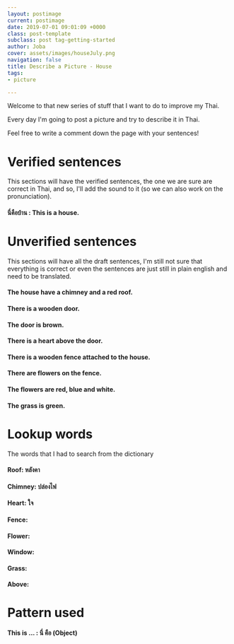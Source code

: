 ```yaml
---
layout: postimage
current: postimage
date: 2019-07-01 09:01:09 +0000
class: post-template
subclass: post tag-getting-started
author: Joba
cover: assets/images/houseJuly.png
navigation: false
title: Describe a Picture - House
tags:
- picture

---
```

Welcome to that new series of stuff that I want to do to improve my Thai.

Every day I'm going to post a picture and try to describe it in Thai.

Feel free to write a comment down the page with your sentences!

# Verified sentences

This sections will have the verified sentences, the one we are sure are correct in Thai, and so, I'll add the sound to it (so we can also work on the pronunciation).

#### นี่คือบ้าน  : This is a house.

# Unverified sentences

This sections will have all the draft sentences, I'm still not sure that everything is correct or even the sentences are just still in plain english and need to be translated.

#### The house have a chimney and a red roof.

#### There is a wooden door.

#### The door is brown.

#### There is a heart above the door.

#### There is a wooden fence attached to the house.

#### There are flowers on the fence.

#### The flowers are red, blue and white.

#### The grass is green.

# Lookup words

The words that I had to search from the dictionary

#### Roof: **หลังคา**

#### Chimney: **ปล่องไฟ**

#### Heart: ใจ

#### Fence:

#### Flower:

#### Window:

#### Grass:

#### Above:

# Pattern used

#### This is ... : นี่ คือ  (Object)

<br/><br/><br/>